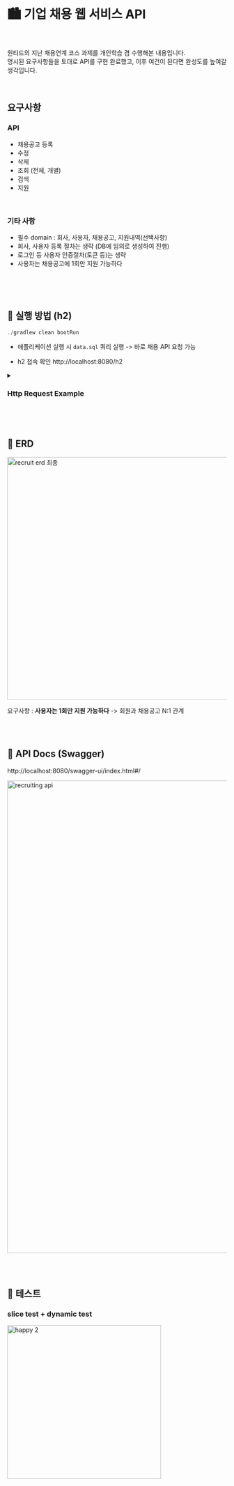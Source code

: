 
# 🏙️ 기업 채용 웹 서비스 API

<br>

원티드의 지난 채용연계 코스 과제를 개인학습 겸 수행해본 내용입니다. <br>
명시된 요구사항들을 토대로 API를 구현 완료했고, 이후 여건이 된다면 완성도를 높여갈 생각입니다.

<br>

## 요구사항

### API

- 채용공고 등록
- 수정
- 삭제
- 조회 (전체, 개별)
- 검색
- 지원

<br>

### 기타 사항
- 필수 domain : 회사, 사용자, 채용공고, 지원내역(선택사항)
- 회사, 사용자 등록 절차는 생략 (DB에 임의로 생성하여 진행)
- 로그인 등 사용자 인증절차(토큰 등)는 생략
- 사용자는 채용공고에 1회만 지원 가능하다


<br><br><br>


## 📘 실행 방법 (h2)

```c
./gradlew clean bootRun
```
- 애플리케이션 실행 시 ```data.sql``` 쿼리 실행 -> 바로 채용 API 요청 가능 

- h2 접속 확인
http://localhost:8080/h2


<details>
<summary><h3>Http Request Example</h3></summary>
<div markdown="1">

<br>

<h4>채용 공고 등록</h4>

```http request
POST http://localhost:8080/recruit
Content-Type : application/json

{
    "companyId" : 1,
    "position" : "백엔드",
    "reward" : 150000,
    "content" : "백엔드 java 개발자 채용",
    "tool" : "java, spring, mysql"
}
```
</div>
</details>


<br><br>



## 📘 ERD

<img width="558" alt="recruit erd 최종" src="https://user-images.githubusercontent.com/95558880/197238493-a0198727-68fe-48dd-947f-22dfda8d2cd0.png">

요구사항 : **사용자는 1회만 지원 가능하다** -> 회원과 채용공고 N:1 관계

<br><br>


## 📘 API Docs (Swagger)

http://localhost:8080/swagger-ui/index.html#/

<img width="1085" alt="recruiting api" src="https://user-images.githubusercontent.com/95558880/197230360-ea06bcb0-ab91-4f8e-bb96-dead1f4d90cd.png">

<br><br>

## 📘 테스트

### slice test + dynamic test

<img width="353" alt="happy 2" src="https://user-images.githubusercontent.com/95558880/197231062-85bbc00a-4b29-4935-8809-dcec9bda51a7.png">


<br>



